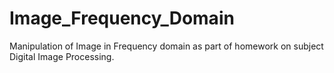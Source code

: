 # Image_Frequency_Domain
 Manipulation of Image in Frequency domain as part of homework on subject Digital Image Processing.
